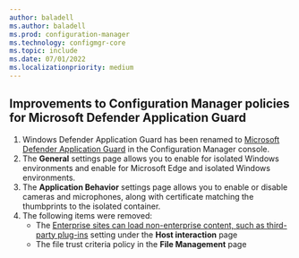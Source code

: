 ```yaml
---
author: baladell
ms.author: baladell
ms.prod: configuration-manager
ms.technology: configmgr-core
ms.topic: include
ms.date: 07/01/2022
ms.localizationpriority: medium
---
```


## <a name="bkmk_app-guard"></a> Improvements to Configuration Manager policies for Microsoft Defender Application Guard
<!-- 14059872 -->

1. Windows Defender Application Guard has been renamed to [Microsoft Defender Application Guard](../../../../../protect/deploy-use/create-deploy-application-guard-policy.md) in the Configuration Manager console.
1. The **General** settings page allows you to enable for isolated Windows environments and enable for Microsoft Edge and isolated Windows environments.
1. The **Application Behavior** settings page allows you to enable or disable cameras and microphones, along with certificate matching the thumbprints to the isolated container.
1. The following items were removed:
   - The [Enterprise sites can load non-enterprise content, such as third-party plug-ins](../../../../../protect/deploy-use/create-deploy-application-guard-policy.md#bkmk_ABS) setting under the **Host interaction** page
   - The file trust criteria policy in the **File Management** page
